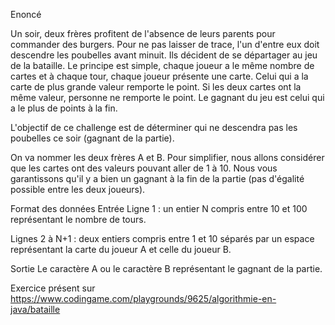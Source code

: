 Enoncé

Un soir, deux frères profitent de l'absence de leurs parents pour commander des burgers. Pour ne pas laisser de trace, l'un d'entre eux doit descendre les poubelles avant minuit. Ils décident de se départager au jeu de la bataille. Le principe est simple, chaque joueur a le même nombre de cartes et à chaque tour, chaque joueur présente une carte. Celui qui a la carte de plus grande valeur remporte le point. Si les deux cartes ont la même valeur, personne ne remporte le point. Le gagnant du jeu est celui qui a le plus de points à la fin.

L'objectif de ce challenge est de déterminer qui ne descendra pas les poubelles ce soir (gagnant de la partie).

On va nommer les deux frères A et B. Pour simplifier, nous allons considérer que les cartes ont des valeurs pouvant aller de 1 à 10. Nous vous garantissons qu'il y a bien un gagnant à la fin de la partie (pas d'égalité possible entre les deux joueurs).

Format des données
Entrée
Ligne 1 : un entier N compris entre 10 et 100 représentant le nombre de tours.

Lignes 2 à N+1 : deux entiers compris entre 1 et 10 séparés par un espace représentant la carte du joueur A et celle du joueur B.

Sortie
Le caractère A ou le caractère B représentant le gagnant de la partie.

Exercice présent sur https://www.codingame.com/playgrounds/9625/algorithmie-en-java/bataille
